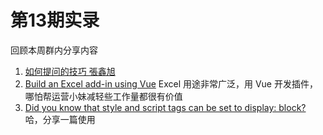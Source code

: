 第13期实录
=========

回顾本周群内分享内容

1. [如何提问的技巧 張鑫旭](https://www.zhangxinxu.com/life/2018/07/how-to-ask-question/)
2. [Build an Excel add-in using Vue](https://docs.microsoft.com/en-us/office/dev/add-ins/quickstarts/excel-quickstart-vue?wt.mc_id=drivethedash-twitter-buhollan)
    Excel 用途非常广泛，用 Vue 开发插件，哪怕帮运营小妹减轻些工作量都很有价值
3. [Did you know that style and script tags can be set to display: block?](https://css-tricks.com/did-you-know-that-style-and-script-tags-can-be-set-to-display-block/)
    哈，分享一篇使用 <style> 和 <script> 的小技巧
4. [使用 Pug 和 Stylus 开发小程序的 watch 脚本](https://blog.meathill.com/tech/wx-app-watch-script.html)
5. https://gradientjoy.com/  这个网站很有意思，生成一个随机的渐变图，可以用来当背景或者 placeholder
6. [纯 CSS 的 tab 页切换](https://codepen.io/team/keyframers/pen/djWOwz)

然后又聊了一些前端学习方面的内容。